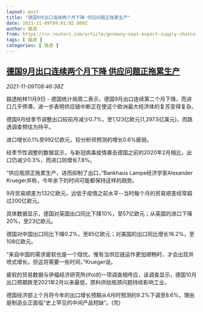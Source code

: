 ```yaml
---
layout: post
title: "德国9月出口连续两个月下降 供应问题正拖累生产"
date: 2021-11-09T09:01:02.000Z
author: 路透
from: https://cn.reuters.com/article/germany-sept-export-supply-chains-1109-idCNKBS2HU0T8
tags: [ 路透 ]
categories: [ 路透 ]
---
```

<!--1636448462000-->
[德国9月出口连续两个月下降 供应问题正拖累生产](https://cn.reuters.com/article/germany-sept-export-supply-chains-1109-idCNKBS2HU0T8)
------

<div>
<div><i>2021-11-09T08:46:38Z</i></div><p>路透柏林11月9日 - 德国统计局周二表示，德国9月出口连续第二个月下降，而进口几乎停滞，进一步表明供应链中断正在使这个欧洲最大经济体的复苏变得复杂。</p><p>德国9月经季节调整出口较前月减少0.7%，至1,123亿欧元(1,297.5亿美元)，而路透调查预估为持平。</p><p>进口增长0.1%至992亿欧元，较分析师预测的增长0.6%疲弱。</p><p>经季节性调整的数据显示，与新冠病毒疫情袭击德国之前的2020年2月相比，出口仍减少0.3%，而进口则增长7.8%。</p><p>“供应瓶颈正拖累生产，进而抑制了出口，”Bankhaus Lampe经济学家Alexander Krueger并称，今年余下的时间可能都保持这样的趋势。</p><p>9月贸易顺差为132亿欧元，远低于疫情之前水平--当时每个月的贸易顺差经常超过200亿欧元。</p><p>具体数据显示，德国对英国出口同比下降10%，至57亿欧元；从英国的进口下降20%，至23亿欧元。</p><p>德国对中国出口同比下降0.2%，至85亿欧元；对美国的出口同比增长16.2%，至108亿欧元。</p><p>“来自中国的需求疲软也是一个隐忧。惟有当供应链运作更加顺畅时，才会出现井喷式增长。但这将需要一些时间，”Krueger说。</p><p>疲软的贸易数据与伊福经济研究所(Ifo)的一项调查相呼应，该调查显示，德国10月出口预期跌至2021年2月以来最低，原料供给瓶颈问题持续影响工业。</p><p>德国经济部上个月将今年的出口增长预期从4月时预测的9.2%下调至8.6%，理由是制造业正面临“史上罕见的中间产品短缺”。(完)</p>
</div>
